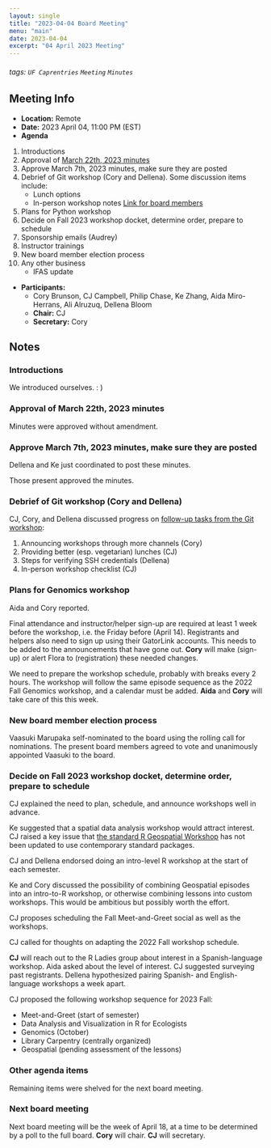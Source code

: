 ```yaml
---
layout: single
title: "2023-04-04 Board Meeting"
menu: "main"
date: 2023-04-04
excerpt: "04 April 2023 Meeting"
---
```


###### tags: `UF Caprentries` `Meeting` `Minutes`

## Meeting Info

- **Location:** Remote
- **Date:** 2023 April 04, 11:00 PM (EST)
- **Agenda**

1. Introductions
2. Approval of [March 22th, 2023 minutes](https://www.uf-carpentries.org/minutes/board-2023-03-22/)
3. Approve March 7th, 2023 minutes, make sure they are posted
4. Debrief of Git workshop (Cory and Dellena). Some discussion items include:
    * Lunch options
    * In-person workshop notes [Link for board members](https://docs.google.com/document/d/1epyW60ezhNVAq_D46SbBg0FBCIp2gKXsBOo8fPUhFuk/edit)
5. Plans for Python workshop
6. Decide on Fall 2023 workshop docket, determine order, prepare to schedule
7. Sponsorship emails (Audrey)
8. Instructor trainings
9. New board member election process
10. Any other business
    * IFAS update


- **Participants:**
    - Cory Brunson, CJ Campbell, Philip Chase, Ke Zhang, Aida Miro-Herrans, Ali Alruzuq, Dellena Bloom
    - **Chair:** CJ
    - **Secretary:** Cory

## Notes
<!-- Other important details discussed during the meeting can be entered here. -->

### Introductions

We introduced ourselves. : )

### Approval of March 22th, 2023 minutes

Minutes were approved without amendment.

### Approve March 7th, 2023 minutes, make sure they are posted

Dellena and Ke just coordinated to post these minutes.

Those present approved the minutes.

### Debrief of Git workshop (Cory and Dellena)

CJ, Cory, and Dellena discussed progress on [follow-up tasks from the Git workshop](https://pad.carpentries.org/2023-03-03-ufl):

1. Announcing workshops through more channels (Cory)
2. Providing better (esp. vegetarian) lunches (CJ)
3. Steps for verifying SSH credentials (Dellena)
4. In-person workshop checklist (CJ)

### Plans for Genomics workshop

Aida and Cory reported.

Final attendance and instructor/helper sign-up are required at least 1 week before the workshop, i.e. the Friday before (April 14).
Registrants and helpers also need to sign up using their GatorLink accounts.
This needs to be added to the announcements that have gone out.
**Cory** will make (sign-up) or alert Flora to (registration) these needed changes.

We need to prepare the workshop schedule, probably with breaks every 2 hours.
The workshop will follow the same episode sequence as the 2022 Fall Genomics workshop, and a calendar must be added.
**Aida** and **Cory** will take care of this this week.

### New board member election process

Vaasuki Marupaka self-nominated to the board using the rolling call for nominations.
The present board members agreed to vote and unanimously appointed Vaasuki to the board.

### Decide on Fall 2023 workshop docket, determine order, prepare to schedule

CJ explained the need to plan, schedule, and announce workshops well in advance.

Ke suggested that a spatial data analysis workshop would attract interest.
CJ raised a key issue that [the standard R Geospatial Workshop](https://datacarpentry.org/geospatial-workshop/) has not been updated to use contemporary standard packages.

CJ and Dellena endorsed doing an intro-level R workshop at the start of each semester.

Ke and Cory discussed the possibility of combining Geospatial episodes into an intro-to-R workshop, or otherwise combining lessons into custom workshops.
This would be ambitious but possibly worth the effort.

CJ proposes scheduling the Fall Meet-and-Greet social as well as the workshops.

CJ called for thoughts on adapting the 2022 Fall workshop schedule.

**CJ** will reach out to the R Ladies group about interest in a Spanish-language workshop.
Aida asked about the level of interest. CJ suggested surveying past registrants. Dellena hypothesized pairing Spanish- and English-language workshops a week apart.

CJ proposed the following workshop sequence for 2023 Fall:

* Meet-and-Greet (start of semester)
* Data Analysis and Visualization in R for Ecologists
* Genomics (October)
* Library Carpentry (centrally organized)
* Geospatial (pending assessment of the lessons)

### Other agenda items

Remaining items were shelved for the next board meeting.

### Next board meeting

Next board meeting will be the week of April 18, at a time to be determined by a poll to the full board.
**Cory** will chair.
**CJ** will secretary.
